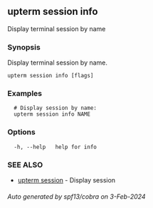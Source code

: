 ## upterm session info

Display terminal session by name

### Synopsis

Display terminal session by name.

```
upterm session info [flags]
```

### Examples

```
  # Display session by name:
  upterm session info NAME
```

### Options

```
  -h, --help   help for info
```

### SEE ALSO

* [upterm session](upterm_session.md)	 - Display session

###### Auto generated by spf13/cobra on 3-Feb-2024
